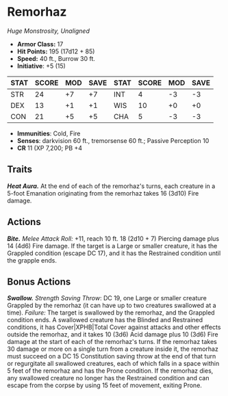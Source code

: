 # Remorhaz

*Huge Monstrosity, Unaligned*

- **Armor Class:** 17
- **Hit Points:** 195 (17d12 + 85)
- **Speed:** 40 ft., Burrow 30 ft.
- **Initiative**: +5 (15)

|STAT|SCORE|MOD|SAVE|STAT|SCORE|MOD|SAVE|
| --- | --- | --- | ---- |---| --- | --- | ---- |
| STR | 24 | +7 | +7 | INT | 4 | -3 | -3 |
| DEX | 13 | +1 | +1 | WIS | 10 | +0 | +0 |
| CON | 21 | +5 | +5 | CHA | 5 | -3 | -3 |

- **Immunities**: Cold, Fire
- **Senses**: darkvision 60 ft., tremorsense 60 ft.; Passive Perception 10
- **CR** 11 (XP 7,200; PB +4

## Traits

***Heat Aura.*** At the end of each of the remorhaz's turns, each creature in a 5-foot Emanation originating from the remorhaz takes 16 (3d10) Fire damage.


## Actions

***Bite.*** *Melee Attack Roll:* +11, reach 10 ft. 18 (2d10 + 7) Piercing damage plus 14 (4d6) Fire damage. If the target is a Large or smaller creature, it has the Grappled condition (escape DC 17), and it has the Restrained condition until the grapple ends.


## Bonus Actions

***Swallow.*** *Strength Saving Throw*: DC 19, one Large or smaller creature Grappled by the remorhaz (it can have up to two creatures swallowed at a time). *Failure:*  The target is swallowed by the remorhaz, and the Grappled condition ends. A swallowed creature has the Blinded and Restrained conditions, it has Cover|XPHB|Total Cover against attacks and other effects outside the remorhaz, and it takes 10 (3d6) Acid damage plus 10 (3d6) Fire damage at the start of each of the remorhaz's turns.
If the remorhaz takes 30 damage or more on a single turn from a creature inside it, the remorhaz must succeed on a DC 15 Constitution saving throw at the end of that turn or regurgitate all swallowed creatures, each of which falls in a space within 5 feet of the remorhaz and has the Prone condition. If the remorhaz dies, any swallowed creature no longer has the Restrained condition and can escape from the corpse by using 15 feet of movement, exiting Prone.

